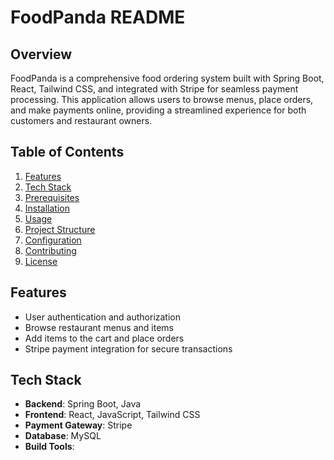 # FoodPanda README

## Overview
FoodPanda is a comprehensive food ordering system built with Spring Boot, React, Tailwind CSS, and integrated with Stripe for seamless payment processing. This application allows users to browse menus, place orders, and make payments online, providing a streamlined experience for both customers and restaurant owners.

## Table of Contents
1. [Features](#features)
2. [Tech Stack](#tech-stack)
3. [Prerequisites](#prerequisites)
4. [Installation](#installation)
5. [Usage](#usage)
6. [Project Structure](#project-structure)
7. [Configuration](#configuration)
8. [Contributing](#contributing)
9. [License](#license)

## Features
- User authentication and authorization
- Browse restaurant menus and items
- Add items to the cart and place orders
- Stripe payment integration for secure transactions

## Tech Stack
- **Backend**: Spring Boot, Java
- **Frontend**: React, JavaScript, Tailwind CSS
- **Payment Gateway**: Stripe
- **Database**: MySQL
- **Build Tools**:
